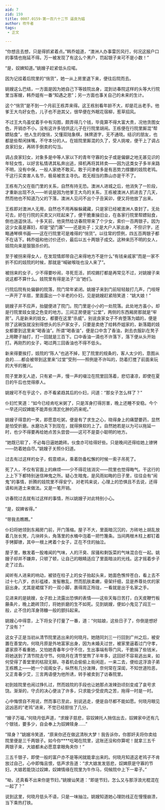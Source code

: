 ```yaml
---
aid: 7
zid: 159
title: 0007.0159-第一百六十二节 逼良为娼
author: 吹牛者
tags: 
 - 正文

---
```




“你想且去想，只是得抓紧着点。”韩乔姐道，“澳洲人办事雷厉风行，何况这报户口的事情也拖延不得。万一被发现了有这么个黑户，罚起银子来可不是小数！”

“是，奴婢知道。”姚嫂子赶紧低头应喏。

因为记挂着后院里的“俏货”，她一从上房里退下来，便往后院而去。

姚嫂这么巴结，一方面是因为她自己下等妓院出身，混到访春院这样的头等大行院里当客嫂，韩乔姐有一番“知遇之恩”；另一方面也事关自己的未来的生计。

这个“俏货”是不到一个月前王栋弄来得。这王栋别看年龄不大，却是花丛老手。他爹王大鸟好女色，儿子也不逊其父，很早便在外眠花宿柳，惹草招风。

不过王大鸟虽仗着手中有沟图，颇弄得几个钱，毕竟算不得大富大贵，况他贪图女色，开销亦不小。没有这许多钱供这儿子在行院里胡闹。王栋便在行院里厮混“帮嫖贴食”，他人生的俊俏，又懂双陆象棋，抹牌道字，无不通晓。结识的朋友，也都是些帮闲抹嘴，不守本分的人。在妓院里厮混的久了，受人挑唆，便干上了调占良家妇女，再转手倒卖的勾当。

调占良家妇女，对象多是中等人家以下的青年守寡的女子或是偏僻之地无甚见识的年轻女性，以好言私情诱其私奔出逃，择机再将其转卖――因为这类女子多半来路不明，没有中保，一般人家绝不敢买。敢于问津者多是有恶势力撑腰的妓院老鸨。干这行买卖害人名节，极易被苦主寻仇。若无相当的靠山亦是干不了。

王栋有乃父在衙门里的关系，自然有持无恐。澳洲人进城之后，他消失了一阶段，才重新出现不久――听说是因为他爹王大鸟的关系，王栋被澳洲人抓进去了几天，然而他也不知道乃父的下落，澳洲人见问不出个子丑寅卯，便又将他放了出来。

王栋即对澳洲人无用，自然也不用再躲躲藏藏，只是家已经被澳洲人查封了。无处可去，好在行院的买卖又兴旺起来了，便干脆重操旧业，在各家行院里帮嫖贴食，倒也逍遥快活。十多天前，他突然给访春院带来了个少女，索价一百两银子。因为这少女虽是寡妇，却是“望门寡”――还是处子；又是大户人家出身，不但识字，还略通琴棋书画――这在行院里可是难得的“俏货”。以往常的惯例，四五百两银子都不在话下。韩乔姐和他讨价还价，最后以五十两银子成交。这种来历不明的女人，妓院向来是狠狠杀价的。

至于被拐来得女人，在发现情郎带自己来得地方不是什么“有钱亲戚家”而是一家不折不扣的妓院的时候，那就是“喊破喉咙也没人来了”。

被拐来的女子，少不得要吵闹，寻死觅活，抓咬踢打都是再常见不过，对姚嫂子来说这都不算什么。妓院里有得是法子“治”她们。

行院后院有处偏僻的院落，院门常年紧闭。姚嫂子来到门前轻轻敲打几声，门吱呀一声开了半扇，里面露出一个半老的仆妇，见是姚嫂赶紧陪笑道：“姚大娘！”

姚嫂子并不应声，抬腿便进了院门。院门里是小小的一处院落。此处地方虽小，却是行院里妓女提之色变的地方。三间正房便是“公堂”，两侧的东西厢房那就是“牢房”。凡是新来的妓女，都要在这里“杀威”，别说良家女子不肯堕落为娼的，便是除了这碗饭就没别得想头的乐户家女子，只要是卖绝了给韩乔姐家的，新落籍的妓女都要到这里来“喝香油”。所谓“喝香油”，便是口中含了香油，剥去衣服趴在凳子上用鞭子抽打，打一回就是三百下。口中香油一滴也不许落下，落下便从头开始打。再刚烈的女子，喝过两三回香油也不得不低头。

新来得要挨打，妓院的“陈人”也逃不掉，犯了院里的规条的，客人太少的，意图从良的……都会被带到这里来“过堂”受刑――照例是不许叫的，防着打搅了前面来玩的大爷的雅兴。

院子里渺无人迹，只有紧一声，慢一声的啜泣在院里回荡着，悲切凄凉，即使在夏日的午后也觉得瘆人。

姚嫂可不在乎这个，亦不看紧趋其后的仆妇，问道：“那女子怎么样了？”

仆妇忙笑道：“如今已经肯吃米粥了，只是浑身打得厉害，晚上还睡不安稳。今个一早还问奴婢能不能弄些清淤化肿的药来呢。”

姚嫂子得意的一笑，即愿意吃粥，便是有了求生之心，晓得身上的痛楚要药，显然是怕受折磨。水磨功夫下到现在，就得换软的上了。自然她若是以为可以拖延一时，也少不得要再给她点苦头尝尝――这可不是耍小聪明的地方。

“她既已软了，不必每日逼她跪砖。伙食亦可给得好些。只是晚间还得给她上镣铐――防着她自尽。”姚嫂子关照仆妇道。

过去有过这样的女子，假意顺从，乘着防备松懈的时候一索子吊死了。

死了人，不仅有官面上的麻烦――少不得花钱消灾――院里也觉得晦气。干这行的上上下下都特别迷信神鬼之所。疑心生暗鬼，是风雨如晦的日子里，往往会有“闹鬼”的事情，折腾的妓院里不得安宁。对老鸨来说，心理上的恐惧且不去说，还得请和尚道士来做法。又是一笔开销。

访春院过去就有过这样的事情，所以姚嫂子对此特别小心。

“是，奴婢省得。”

“带我去瞧瞧。”

仆妇将她领到东厢房门前，开门落缩。屋子不大，里面暗沉沉的，方砖地上胡乱放着几张长凳，几块砖头，角落里的水桶中泡着一把竹篾条。当间两根木柱上都钉着手铐脚镣，其中一根上拷着个女子，正在不住的抽泣。

屋子里，散发着一股难闻的气味，人的汗臭、尿骚和剩饭菜的气味混合在一起。姚嫂子却并不嫌弃，只顿了顿，让自己的眼睛适应了里面暗淡的光线。这才摇着步子走了过去。

闻听有人进来的响动，被锁在柱子上的女子抬起头来，她面色憔悴苍白，看上去不过十七八岁，衣衫褴褛，发髻散乱，然而肌肤柔嫩，骨架纤细，显是养尊处优的家庭出身。尤其是裙摆下的一双小脚，裹得周正玲珑，一看就是出于名家之手。

见进来的是姚嫂，女子脸上流露出恐惧的表情――这些天每日苦打，白天皮鞭竹板藤条片，晚上跪砖顶灯，将她折磨的生不如死。见到姚嫂，便如小鬼见了阎王一般，止不住的浑身筛糠一般的颤抖起来。

姚嫂心中得意，上下将女子打量了一番，道：“何姑娘，这些日子了，你倒是想好了没有？”

这女子正是当初从清节院里逃出来的何晓月。她随同刘三一行回到广州之后，被安置在善堂内，何晓月原是外地富家出身，因为未婚夫过世，被家里逼着过门守孝，婆家原不看重她，又怕她青春年少守不住，生出事端有辱门风，干脆捐了些钱米，将她送到了清节院去守节。何晓月在清节堂熬了半年多，这回好不容易逃出来，如何受得了善堂里的枯寂无聊。寻着机会偷偷上街闲逛，一来二去，便给这浮浪子弟王栋瞧上――她一个闺阁女子，纵然有几分泼辣，奈何常在深闺，不知世道险恶，又正青春少艾，三言两语便为他所诱，转手被卖到了访春院里。

初到妓院里也闹过挣扎过，然而妓院的手段也让她那点泼辣劲顷刻变成了哀号求饶。渐渐的，守贞的决心便淡了许多，只求能少受皮肉之苦，拖得一时是一时。

心中悔恨自不用说，然而事已至此，别说逃走，便是自尽都不能如愿。何晓月眼见这凶恶的“老鸨”进来，不觉已经胆怯了几分。

“嫂子万福，”何晓月低声道，“求嫂子慈悲，容奴婢托人捎信出去，奴婢家中还有几个银钱，要多少，自会奉上为奴婢赎身……”

“赎身？”姚嫂冷笑道，“原来你还在做这清秋大梦！我告诉你，你那奸夫将你卖给院里便是三千两银子。如今你****吃喝在院里，这账还没和你算呢！就拿三五千两银子来，大娘都未必愿意拿眼角夹你！”

三五千银子，即使一般的富户亦不是等闲就能拿出来的。何晓月知道这老鸨子不肯放过自己，心中即悔且恨，低声求告道：“求大娘发发慈悲，奴婢原是守寡的节妇，大娘若能饶过奴婢，奴婢情缘在院里为牛作马，伺候院中上下一辈子。”

“呦，还真看不出来你是节妇，”姚嫂讪笑道：“即是节妇，怎么又与那浮浪光棍混在一起了？”

说到这里，何晓月低头不语，只是一味抽泣。姚嫂知道她心理防线正在慢慢崩溃，当下乘热打铁。



